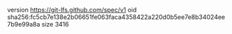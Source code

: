 version https://git-lfs.github.com/spec/v1
oid sha256:fc5cb7e138e2b06651fe063faca4358422a220d0b5ee7e8b34024ee7b9e99a8a
size 3416
